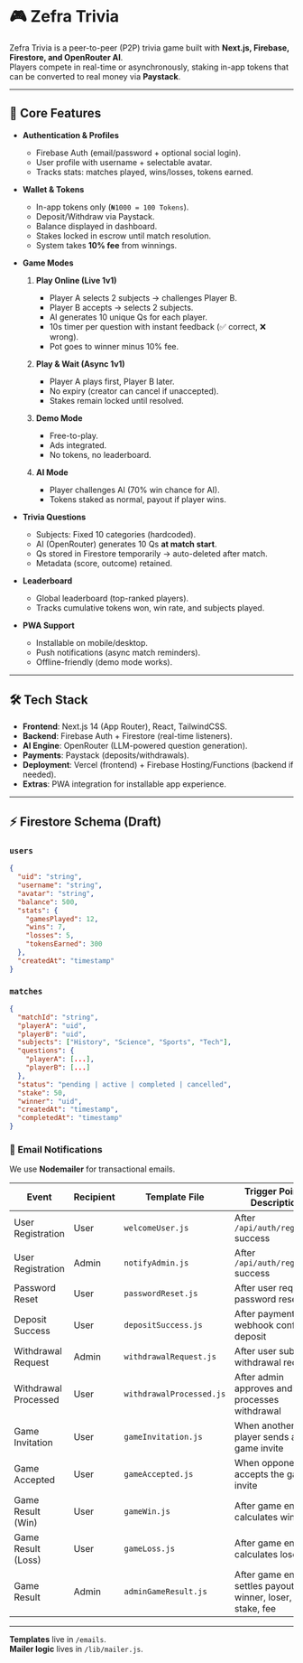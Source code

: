 # 🎮 Zefra Trivia

Zefra Trivia is a peer-to-peer (P2P) trivia game built with **Next.js, Firebase, Firestore, and OpenRouter AI**.  
Players compete in real-time or asynchronously, staking in-app tokens that can be converted to real money via **Paystack**.  

---

## 🚀 Core Features

- **Authentication & Profiles**
  - Firebase Auth (email/password + optional social login).
  - User profile with username + selectable avatar.
  - Tracks stats: matches played, wins/losses, tokens earned.

- **Wallet & Tokens**
  - In-app tokens only (`₦1000 = 100 Tokens`).
  - Deposit/Withdraw via Paystack.
  - Balance displayed in dashboard.
  - Stakes locked in escrow until match resolution.
  - System takes **10% fee** from winnings.

- **Game Modes**
  1. **Play Online (Live 1v1)**
     - Player A selects 2 subjects → challenges Player B.
     - Player B accepts → selects 2 subjects.
     - AI generates 10 unique Qs for each player.
     - 10s timer per question with instant feedback (✅ correct, ❌ wrong).
     - Pot goes to winner minus 10% fee.
  
  2. **Play & Wait (Async 1v1)**
     - Player A plays first, Player B later.
     - No expiry (creator can cancel if unaccepted).
     - Stakes remain locked until resolved.

  3. **Demo Mode**
     - Free-to-play.
     - Ads integrated.
     - No tokens, no leaderboard.

  4. **AI Mode**
     - Player challenges AI (70% win chance for AI).
     - Tokens staked as normal, payout if player wins.

- **Trivia Questions**
  - Subjects: Fixed 10 categories (hardcoded).
  - AI (OpenRouter) generates 10 Qs **at match start**.
  - Qs stored in Firestore temporarily → auto-deleted after match.
  - Metadata (score, outcome) retained.

- **Leaderboard**
  - Global leaderboard (top-ranked players).
  - Tracks cumulative tokens won, win rate, and subjects played.

- **PWA Support**
  - Installable on mobile/desktop.
  - Push notifications (async match reminders).
  - Offline-friendly (demo mode works).

---

## 🛠️ Tech Stack

- **Frontend**: Next.js 14 (App Router), React, TailwindCSS.
- **Backend**: Firebase Auth + Firestore (real-time listeners).
- **AI Engine**: OpenRouter (LLM-powered question generation).
- **Payments**: Paystack (deposits/withdrawals).
- **Deployment**: Vercel (frontend) + Firebase Hosting/Functions (backend if needed).
- **Extras**: PWA integration for installable app experience.

---


## ⚡ Firestore Schema (Draft)

### `users`
```json
{
  "uid": "string",
  "username": "string",
  "avatar": "string",
  "balance": 500,
  "stats": {
    "gamesPlayed": 12,
    "wins": 7,
    "losses": 5,
    "tokensEarned": 300
  },
  "createdAt": "timestamp"
}
```


### `matches`
```json
{
  "matchId": "string",
  "playerA": "uid",
  "playerB": "uid",
  "subjects": ["History", "Science", "Sports", "Tech"],
  "questions": {
    "playerA": [...],
    "playerB": [...]
  },
  "status": "pending | active | completed | cancelled",
  "stake": 50,
  "winner": "uid",
  "createdAt": "timestamp",
  "completedAt": "timestamp"
}
```



### 📧 Email Notifications

We use **Nodemailer** for transactional emails.  


| Event                | Recipient | Template File                  | Trigger Point / Description |
|----------------------|-----------|--------------------------------|----------------------------|
| User Registration    | User      | `welcomeUser.js`               | After `/api/auth/register` success |
| User Registration    | Admin     | `notifyAdmin.js`               | After `/api/auth/register` success |
| Password Reset       | User      | `passwordReset.js`             | After user requests password reset |
| Deposit Success      | User      | `depositSuccess.js`            | After payment webhook confirms deposit |
| Withdrawal Request   | Admin     | `withdrawalRequest.js`         | After user submits withdrawal request |
| Withdrawal Processed | User      | `withdrawalProcessed.js`       | After admin approves and processes withdrawal |
| Game Invitation      | User      | `gameInvitation.js`            | When another player sends a game invite |
| Game Accepted        | User      | `gameAccepted.js`              | When opponent accepts the game invite |
| Game Result (Win)    | User      | `gameWin.js`                   | After game engine calculates winner |
| Game Result (Loss)   | User      | `gameLoss.js`                  | After game engine calculates loser |
| Game Result          | Admin     | `adminGameResult.js`           | After game engine settles payout: winner, loser, stake, fee |

---

**Templates** live in `/emails`.  
**Mailer logic** lives in `/lib/mailer.js`.  
